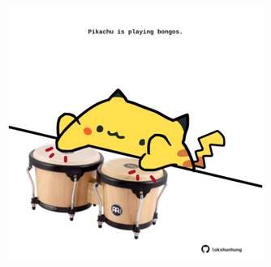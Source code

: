 <!-- built at 11/09/2022, 12:01:11 UTC -->
<p align="center">
  <img width="500" height="500" src="./ReadmeImage.svg">
</p>
